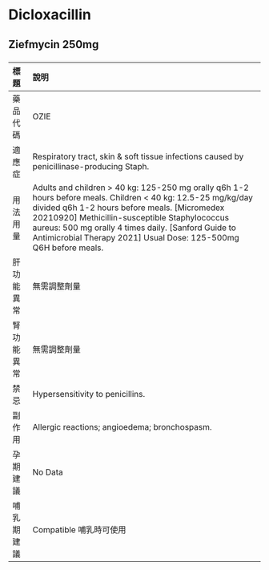 # Dicloxacillin

## Ziefmycin 250mg

##### 

| 標題       | 說明                                                                                                                                                                                                                                                                                                                                       |
|:-----------|:-------------------------------------------------------------------------------------------------------------------------------------------------------------------------------------------------------------------------------------------------------------------------------------------------------------------------------------------|
| 藥品代碼   | OZIE                                                                                                                                                                                                                                                                                                                                       |
| 適應症     | Respiratory tract, skin & soft tissue infections caused by penicillinase-producing Staph.                                                                                                                                                                                                                                                  |
| 用法用量   | Adults and children > 40 kg: 125-250 mg orally q6h 1-2 hours before meals. Children < 40 kg: 12.5-25 mg/kg/day divided q6h 1-2 hours before meals. [Micromedex 20210920] Methicillin-susceptible Staphylococcus aureus: 500 mg orally 4 times daily. [Sanford Guide to Antimicrobial Therapy 2021] Usual Dose: 125-500mg Q6H before meals. |
| 肝功能異常 | 無需調整劑量                                                                                                                                                                                                                                                                                                                               |
| 腎功能異常 | 無需調整劑量                                                                                                                                                                                                                                                                                                                               |
| 禁忌       | Hypersensitivity to penicillins.                                                                                                                                                                                                                                                                                                           |
| 副作用     | Allergic reactions; angioedema; bronchospasm.                                                                                                                                                                                                                                                                                              |
| 孕期建議   | No Data                                                                                                                                                                                                                                                                                                                                    |
| 哺乳期建議 | Compatible 哺乳時可使用                                                                                                                                                                                                                                                                                                                    |

